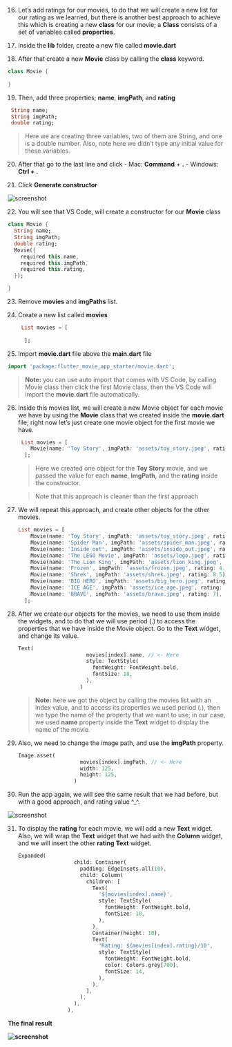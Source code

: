 


16. Let’s add ratings for our movies, to do that we will create a new list for our rating as we learned, but there is another best approach to achieve this which is creating a new **class** for our movie; a **Class** consists of a set of variables called **properties**.



17.  Inside the **lib** folder, create a new file called **movie.dart**



18. After that create a new **Movie** class by calling the **class** keyword.

```dart
class Movie {
  
}
```



19.  Then, add three properties; **name**, **imgPath**, and **rating**

```dart
 String name;
 String imgPath;
 double rating;
```

> Here we are creating three variables, two of them are String, and one is a double number. Also, note here we didn’t type any initial value for these variables. 





20.  After that go to the last line and click 
    - Mac: **Command** + **.**
    - Windows: **Ctrl + .**



21.  Click **Generate constructor** 

![screenshot](https://lh4.googleusercontent.com/xN0Q-0WvMZt_ABMcaSViz1E0JqVeAAmSTuPf2tBiWkr2bl-hCORllBPv6qPNfK7OCap-qEn1HOxhI-y1PteWYSbf_p_u-RNoLHNXQFNR0NJ4S-MoFx7JYAnV9FMQo1RSI5eE-gAD)



22. You will see that VS Code, will create a constructor for our **Movie** class

```dart
class Movie {
  String name;
  String imgPath;
  double rating;
  Movie({
    required this.name,
    required this.imgPath,
    required this.rating,
  });

}
```



23. Remove **movies** and **imgPaths** list.



24. Create a new list called **movies**

    ```dart
     List movies = [
        
      ];
    ```



25. Import **movie.dart** file above the **main.dart** file

```dart
import 'package:flutter_movie_app_starter/movie.dart';
```

> **Note:** you can use auto import that comes with VS Code, by calling Movie class then click the first Movie class, then the VS Code will import the **movie.dart** file automatically.



26. Inside this movies list, we will create a new Movie object for each movie we have by using the **Movie** class that we created inside the **movie.dart** file; right now let’s just create one movie object for the first movie we have.

    ```dart
     List movies = [
        Movie(name: 'Toy Story', imgPath: 'assets/toy_story.jpeg', rating: 8),
      ];
    ```

    > Here we created one object for the **Toy Story** movie, and we passed the value for each **name**, **imgPath**, and the **rating** inside the constructor.

    >  Note that this approach is cleaner than the first approach



27. We will repeat this approach, and create other objects for the other movies.

    ```dart
    List movies = [
        Movie(name: 'Toy Story', imgPath: 'assets/toy_story.jpeg', rating: 8),
        Movie(name: 'Spider Man', imgPath: 'assets/spider_man.jpeg', rating: 5),
        Movie(name: 'Inside out', imgPath: 'assets/inside_out.jpeg', rating: 7),
        Movie(name: 'The LEGO Movie', imgPath: 'assets/lego.jpeg', rating: 5.5),
        Movie(name: 'The Lion King', imgPath: 'assets/lion_king.jpeg', rating: 9),
        Movie(name: 'Frozen', imgPath: 'assets/frozen.jpeg', rating: 4.5),
        Movie(name: 'Shrek', imgPath: 'assets/shrek.jpeg', rating: 8.5),
        Movie(name: 'BIG HERO', imgPath: 'assets/big_hero.jpeg', rating: 8),
        Movie(name: 'ICE AGE', imgPath: 'assets/ice_age.jpeg', rating: 7.5),
        Movie(name: 'BRAVE', imgPath: 'assets/brave.jpeg', rating: 7),
      ];
    ```

    

28. After we create our objects for the movies, we need to use them inside the widgets, and to do that we will use period (.) to access the properties that we have inside the Movie object. Go to the **Text** widget, and change its value.

    ```dart
    Text(
                          movies[index].name, // <- Here
                          style: TextStyle(
                            fontWeight: FontWeight.bold,
                            fontSize: 18,
                          ),
                        )
    ```

    > **Note:** here we got the object by calling the movies list with an index value, and to access its properties we used period (.), then we type the name of the property that we want to use; in our case, we used **name** property inside the **Text** widget to display the name of the movie.





29. Also, we need to change the image path, and use the **imgPath** property.

    ```dart
    Image.asset(
                        movies[index].imgPath, // <- Here
                        width: 125,
                        height: 125,
                      )
    ```

    

30. Run the app again, we will see the same result that we had before, but with a good approach, and rating value ^_^.

![screenshot](https://lh4.googleusercontent.com/Lo8LJJy3r27BNM6GALQRjex7fRO7_szfCsB8fWukhG-abOafUWtrdA4tmpvagjsc-5xG_Kbd8sYxTdZ4I6ZFU57BhjWcNA0wpmz9rhuild1w_Sr1IWLwITEj127TFgtKIzqHnfh5)



31. To display the **rating** for each movie, we will add a new **Text** widget. Also, we will wrap the **Text** widget that we had with the **Column** widget, and we will insert the other **rating** **Text** widget.

    ```dart
    Expanded(
                      child: Container(
                        padding: EdgeInsets.all(10),
                        child: Column(
                          children: [
                            Text(
                              '${movies[index].name}',
                              style: TextStyle(
                                fontWeight: FontWeight.bold,
                                fontSize: 18,
                              ),
                            ),
                            Container(height: 10),
                            Text(
                              'Rating: ${movies[index].rating}/10',
                              style: TextStyle(
                                fontWeight: FontWeight.bold,
                                color: Colors.grey[700],
                                fontSize: 14,
                              ),
                            ),
                          ],
                        ),
                      ),
                    ),
    ```

    



**The final result** 

**![screenshot](https://lh3.googleusercontent.com/MfOiYBotK_S_aObhR4TygpVNQucCMepGpF8hr_QSQozy6k04763pq75F8Jod95qmXt1bTfBSfOkkMC8c4actEr_uIkYAMqs-8zgx9njH3nRJroL1eSprc-2e-MP6Tc4nnn7c3f3n)**

